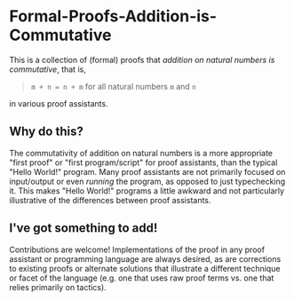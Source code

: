 # Formal-Proofs-Addition-is-Commutative

This is a collection of (formal) proofs that *addition on natural numbers is commutative*, that is, 

> `m + n = n + m` for all natural numbers `m` and `n`

in various proof assistants. 

## Why do this?

The commutativity of addition on natural numbers is a more appropriate "first proof" or "first program/script" for proof assistants, than the typical "Hello World!" program. Many proof assistants are not primarily focused on input/output or even *running* the program, as opposed to just typechecking it. This makes "Hello World!" programs a little awkward and not particularly illustrative of the differences between proof assistants.

## I've got something to add!

Contributions are welcome! Implementations of the proof in any proof assistant or programming language are always desired, as are corrections to existing proofs or alternate solutions that illustrate a different technique or facet of the language (e.g. one that uses raw proof terms vs. one that relies primarily on tactics).
